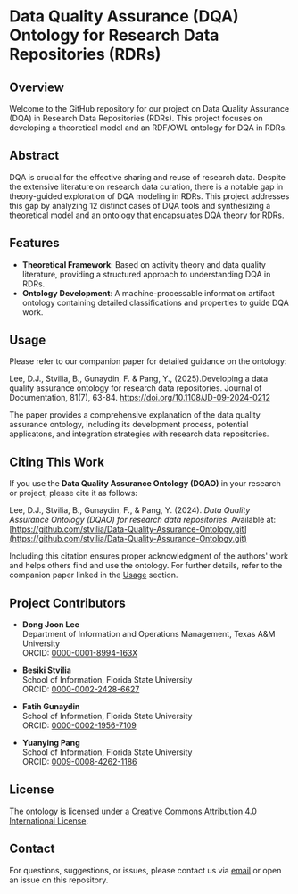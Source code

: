 # Data Quality Assurance (DQA) Ontology for Research Data Repositories (RDRs)

## Overview
Welcome to the GitHub repository for our project on Data Quality Assurance (DQA) in Research Data Repositories (RDRs). This project focuses on developing a theoretical model and an RDF/OWL ontology for DQA in RDRs.

## Abstract
DQA is crucial for the effective sharing and reuse of research data. Despite the extensive literature on research data curation, there is a notable gap in theory-guided exploration of DQA modeling in RDRs. This project addresses this gap by analyzing 12 distinct cases of DQA tools and synthesizing a theoretical model and an ontology that encapsulates DQA theory for RDRs.

## Features
- **Theoretical Framework**: Based on activity theory and data quality literature, providing a structured approach to understanding DQA in RDRs.
- **Ontology Development**: A machine-processable information artifact ontology containing detailed classifications and properties to guide DQA work.

## Usage
Please refer to our companion paper for detailed guidance on the ontology:

Lee, D.J., Stvilia, B., Gunaydin, F. & Pang, Y., (2025).Developing a data quality assurance ontology for research data repositories. Journal of Documentation, 81(7), 63-84. https://doi.org/10.1108/JD-09-2024-0212

The paper provides a comprehensive explanation of the data quality assurance ontology, including its development process, potential applicatons, and integration strategies with research data repositories.

## Citing This Work

If you use the **Data Quality Assurance Ontology (DQAO)** in your research or project, please cite it as follows:

Lee, D.J., Stvilia, B., Gunaydin, F., & Pang, Y. (2024). *Data Quality Assurance Ontology (DQAO) for research data repositories*. Available at: [https://github.com/stvilia/Data-Quality-Assurance-Ontology.git](https://github.com/stvilia/Data-Quality-Assurance-Ontology.git)

Including this citation ensures proper acknowledgment of the authors' work and helps others find and use the ontology. For further details, refer to the companion paper linked in the [Usage](#usage) section.

## Project Contributors

- **Dong Joon Lee**  
  Department of Information and Operations Management, Texas A&M University  
  ORCID: [0000-0001-8994-163X](https://orcid.org/0000-0001-8994-163X)

- **Besiki Stvilia**  
  School of Information, Florida State University  
  ORCID: [0000-0002-2428-6627](https://orcid.org/0000-0002-2428-6627)

- **Fatih Gunaydin**  
  School of Information, Florida State University  
  ORCID: [0000-0002-1956-7109](https://orcid.org/0000-0002-1956-7109)

- **Yuanying Pang**  
  School of Information, Florida State University  
  ORCID: [0009-0008-4262-1186](https://orcid.org/0009-0008-4262-1186)

## License
The ontology is licensed under a [Creative Commons Attribution 4.0 International License](https://creativecommons.org/licenses/by/4.0/).

## Contact
For questions, suggestions, or issues, please contact us via [email](mailto:stvilia@gmail.com) or open an issue on this repository.
